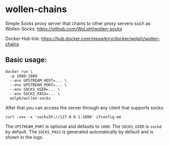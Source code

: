 # wollen-chains
Simple Socks proxy server that chains to other proxy servers such as Wollen-Socks: https://github.com/WoLpH/wollen-socks

Docker Hub link: https://hub.docker.com/repository/docker/wolph/wollen-chains

## Basic usage:

```
docker run \
  -p 1080:1080
  --env UPSTREAM_HOST=... \
  --env UPSTREAM_PORT=... \
  --env SOCKS_USER=... \
  --env SOCKS_PASS=... \
  wolph/wollen-socks
```

After that you can access the server through any client that supports socks:

    curl -vvv -x 'socks5h://127.0.0.1:1080' ifconfig.me 

The `UPSTREAM_PORT` is optional and defaults to `1080`.
The `SOCKS_USER` is `sockd` by default.
The `SOCKS_PASS` is generated automatically by default and is shown in the logs.
